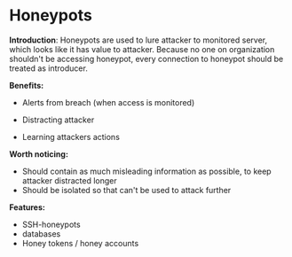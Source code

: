 # Honeypots


**Introduction**: Honeypots are used to lure attacker to monitored server, which looks like it has value to attacker. Because no one on organization shouldn't be accessing honeypot, every connection to honeypot should be treated as introducer. 

**Benefits:**


- Alerts from breach (when access is monitored)


- Distracting attacker


- Learning attackers actions



**Worth noticing:** 


- Should contain as much misleading information as possible, to keep attacker distracted longer			
- Should be isolated so that can't be used to attack further
 

**Features:**


- SSH-honeypots
- databases
- Honey tokens / honey accounts




